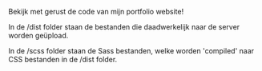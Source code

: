 Bekijk met gerust de code van mijn portfolio website!

In de /dist folder staan de bestanden die daadwerkelijk naar de server worden geüpload.

In de /scss folder staan de Sass bestanden, welke worden 'compiled' naar CSS bestanden in de /dist folder.